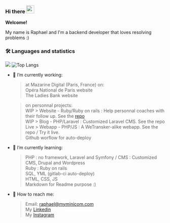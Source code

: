 ### Hi there <img src="https://camo.githubusercontent.com/e8e7b06ecf583bc040eb60e44eb5b8e0ecc5421320a92929ce21522dbc34c891/68747470733a2f2f6d656469612e67697068792e636f6d2f6d656469612f6876524a434c467a6361737252346961377a2f67697068792e676966" width="25">

**Welcome!**

My name is Raphael and I'm a backend developer that loves resolving problems :)

### 🛠 Languages and statistics

![](https://github-readme-stats.vercel.app/api?username=rapkalin&show_icons=true&theme=graywhite) ![Top Langs](https://github-readme-stats.vercel.app/api/top-langs/?username=rapkalin&layout=compact)

- 🔭 I’m currently working:<br>
  > at Mazarine Digital (Paris, France) on:<br>
    > Opéra National de Paris website<br>
    > The Ladies Bank website<br>
 
  > on personnal projects:<br>
    > WIP > Website - Ruby/Ruby on rails : Help personnal coaches with their follow up. See the [repo](https://github.com/Rapkalin/coach_webapp)<br>
    > WIP > Blog - PHP/Laravel : Customized Laravel CMS. See the repo<br>
    > Live > Webapp - PHP/JS : A WeTransker-alike webapp. See the repo / Try it live.<br>
    > Github worflow for auto-deploy<br>
  
- 🌱 I’m currently learning:<br>
  > PHP : no framework, Laravel and Symfony / CMS : Customized CMS, Drupal and Wordpress<br>
  > Ruby : Ruby on rails<br>
  > SQL, YML (gitlab-ci auto-deploy)<br>
  > HTML, CSS, JS<br>
  > Markdown for Readme purpose :)<br>

- 💬 How to reach me:<br>
  > Email: [raphael@myminicom.com](mailto:raphael@myminicom.com)<br>
  > My [Linkedin](https://www.linkedin.com/in/r-kalinowski/)<br>
  > My [Instagram](https://www.instagram.com/rapkalin)


